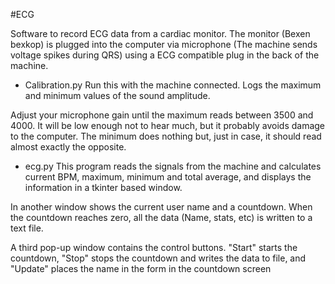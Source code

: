 #ECG

Software to record ECG data from a cardiac monitor. The monitor (Bexen bexkop) is plugged into the computer via microphone (The machine sends voltage spikes during QRS) using a ECG compatible plug in the back of the machine.

* Calibration.py
Run this with the machine connected. Logs the maximum and minimum values of the sound amplitude. 

Adjust your microphone gain until the maximum reads between 3500 and 4000. It will be low enough not to hear much, but it probably avoids damage to the computer. The minimum does nothing but, just in case, it should read almost exactly the opposite.

* ecg.py
This program reads the signals from the machine and calculates current BPM, maximum, minimum and total average, and displays the information in a tkinter based window. 

In another window shows the current user name and a countdown. When the countdown reaches zero, all the data (Name, stats, etc) is written to a text file.

A third pop-up window contains the control buttons. "Start" starts the countdown, "Stop" stops the countdown and writes the data to file, and "Update" places the name in the form in the countdown screen

